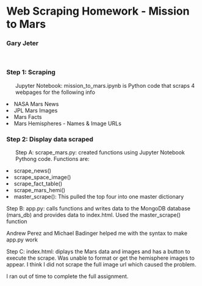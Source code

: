 <h1>Web Scraping Homework - Mission to Mars</h1>
<h3>Gary Jeter</h3>
</br>
<h3> Step 1: Scraping</h3>
<ul>Jupyter Notebook: mission_to_mars.ipynb is Python code that scraps 4 webpages for the following info</ul>
    <li>NASA Mars News</li>
    <li>JPL Mars Images</li>
    <li>Mars Facts</li>
    <li>Mars Hemispheres - Names & Image URLs</li>

<h3> Step 2: Display data scraped</h3>
<ul>Step A: scrape_mars.py:  created functions using Jupyter Notebook Pythong code.  Functions are: </ul>
    <li>scrape_news()</li>
    <li>scrape_space_image()</li>
    <li>scrape_fact_table()</li>
    <li>scrape_mars_hemi()</li>
    <li>master_scrape():  This pulled the top four into one master dictionary</li>

<p></p>
<p>Step B: app.py:  calls functions and writes data to the MongoDB database (mars_db) and provides data to index.html.  Used the master_scrape() function</p>
<p> Andrew Perez and Michael Badinger helped me with the syntax to make app.py work
<p></p>
<p>Step C: index.html:  diplays the Mars data and images and has a button to execute the scrape.  Was unable to format or get the hemisphere images to appear.  I think I did not scrape the full image url which caused the problem.  </p>
<p></p>
<p>I ran out of time to complete the full assignment.</p>
    

